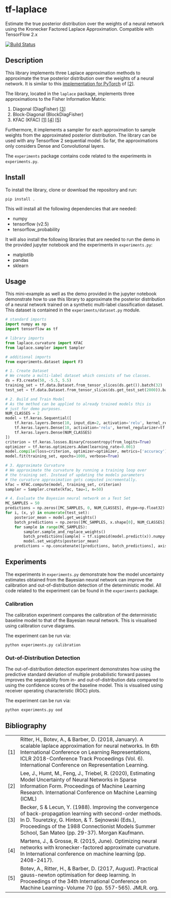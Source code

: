 # tf-laplace
Estimate the true posterior distribution over the weights of a 
neural network using the Kronecker Factored Laplace Approximation. 
Compatible with TensorFlow 2.x

[![Build Status](https://travis-ci.com/ferewi/tf-laplace.svg?branch=main)](https://travis-ci.com/ferewi/tf-laplace)

## Description
This library implements three Laplace approximation methods to 
approximate the true posterior distribution over the weights of 
a neural network. It is similar to this 
[implementation for PyTorch](https://github.com/DLR-RM/curvature) of [[2]](#ref2).

The library, located in the `laplace` package, implements three 
approximations to the Fisher Information Matrix:

1. Diagonal (DiagFisher) [[3]](#ref3)
2. Block-Diagonal (BlockDiagFisher)
3. KFAC (KFAC) [[1]](#ref1) [[4]](#ref4) [[5]](#ref5)

Furthermore, it implements a sampler for each approximation to 
sample weights from the approximated posterior distribution. The
library can be used with any Tensorflow 2 sequential model. So far, 
the approximations only considers Dense and Convolutional layers.

The `experiments` package contains code related to the experiments 
in `experiments.py`.  

## Install

To install the library, clone or download the repository and run:
```
pip install .
```
This will install all the following dependencies that are needed:
* numpy
* tensorflow (v2.5)
* tensorflow_probability

It will also install the following libraries that are needed to run
the demo in the provided jupyter notebook and the experiments in 
`experiments.py`:
* matplotlib
* pandas
* sklearn

## Usage
This mini-example as well as the demo provided in the jupyter notebook 
demonstrate how to use this library to approximate the posterior 
distribution of a neural network trained on a synthetic multi-label
classification dataset. This dataset is contained in the 
`experiments/dataset.py` module.

```python
# standard imports
import numpy as np
import tensorflow as tf

# library imports
from laplace.curvature import KFAC
from laplace.sampler import Sampler

# additional imports
from experiments.dataset import F3

# 1. Create Dataset
# We create a multi-label dataset which consists of two classes.
ds = F3.create(50, -5.5, 5.5)
training_set = tf.data.Dataset.from_tensor_slices(ds.get()).batch(32)
test_set = tf.data.Dataset.from_tensor_slices(ds.get_test_set(2000)).batch(256)

# 2. Build and Train Model
# As the method can be applied to already trained models this is 
# just for demo purposes.
NUM_CLASSES = 2
model = tf.keras.Sequential([
    tf.keras.layers.Dense(10, input_dim=2, activation='relu', kernel_regularizer=tf.keras.regularizers.L2(0.001)),
    tf.keras.layers.Dense(10, activation='relu', kernel_regularizer=tf.keras.regularizers.L2(0.001)),
    tf.keras.layers.Dense(NUM_CLASSES)
])
criterion = tf.keras.losses.BinaryCrossentropy(from_logits=True)
optimizer = tf.keras.optimizers.Adam(learning_rate=0.001)
model.compile(loss=criterion, optimizer=optimizer, metrics=['accuracy'])
model.fit(training_set, epochs=1000, verbose=True)

# 3. Approximate Curvature
# We approximate the curvature by running a training loop over 
# the training set. Instead of updating the models parameters 
# the curvature approximation gets computed incrementally.
kfac = KFAC.compute(model, training_set, criterion)
sampler = Sampler.create(kfac, tau=1, n=50)

# 4. Evaluate the Bayesian neural network on a Test Set
MC_SAMPLES = 50
predictions = np.zeros([MC_SAMPLES, 0, NUM_CLASSES], dtype=np.float32)
for i, (x, y) in enumerate(test_set):
    posterior_mean = model.get_weights()
    batch_predictions = np.zeros([MC_SAMPLES, x.shape[0], NUM_CLASSES], dtype=np.float32)
    for sample in range(MC_SAMPLES):
        sampler.sample_and_replace_weights()
        batch_predictions[sample] = tf.sigmoid(model.predict(x)).numpy()
        model.set_weights(posterior_mean)
    predictions = np.concatenate([predictions, batch_predictions], axis=1)
```

## Experiments
The experiments in `experiments.py` demonstrate how the model 
uncertainty estimates obtained from the Bayesian neural network 
can improve the calibration and out-of-distribution detection of
the deterministic model. All code related to the experiment can
be found in the `experiments` package.

### Calibration
The calibration experiment compares the calibration of the 
deterministic baseline model to that of the Bayesian neural 
network. This is visualised using calibration curve diagrams.

The experiment can be run via:
```shell
python experiments.py calibration
```

### Out-of-Distribution Detection
The out-of-distribution detection experiment demonstrates how 
using the predictive standard deviation of multiple probabilistic
forward passes improves the separability from in- and out-of-distribution
data compared to using the confidence scores of the baseline model. 
This is visualised using receiver operating characteristic (ROC) 
plots.

The experiment can be run via:
```shell
python experiments.py ood
```


## Bibliography

|   |   |
|---|---|
|[1]<a name="ref1"></a>|Ritter, H., Botev, A., & Barber, D. (2018, January). A scalable laplace approximation for neural networks. In 6th International Conference on Learning Representations, ICLR 2018-Conference Track Proceedings (Vol. 6). International Conference on Representation Learning.|
|[2]<a name="ref2"></a>|Lee, J., Humt, M., Feng, J., Triebel, R. (2020), Estimating Model Uncertainty of Neural Networks in Sparse Information Form. Proceedings of Machine Learning Research. International Conference on Machine Learning (ICML) |
|[3]<a name="ref3"></a>|Becker, S & Lecun, Y. (1988). Improving the convergence of back-propagation learning with second-order methods. In D. Touretzky, G. Hinton, & T. Sejnowski (Eds.), Proceedings of the 1988 Connectionist Models Summer School, San Mateo (pp. 29-37). Morgan Kaufmann.|
|[4]<a name="ref4"></a>|Martens, J., & Grosse, R. (2015, June). Optimizing neural networks with kronecker-factored approximate curvature. In International conference on machine learning (pp. 2408-2417).|
|[5]<a name="ref5"></a>|Botev, A., Ritter, H., & Barber, D. (2017, August). Practical gauss-newton optimisation for deep learning. In Proceedings of the 34th International Conference on Machine Learning-Volume 70 (pp. 557-565). JMLR. org.|